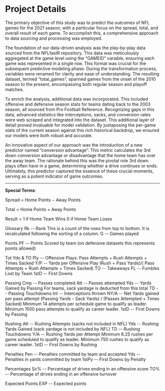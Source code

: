 # Project Details

The primary objective of this study was to predict the outcomes of NFL games for the 2021 season, with a particular focus on the spread, total, and overall result of each game. To accomplish this, a comprehensive approach to data sourcing and processing was employed.

The foundation of our data-driven analysis was the play-by-play data sourced from the NFLfastR repository. This data was meticulously aggregated at the game level using the “GAMEID” variable, ensuring each game was represented in a single row. This format was crucial for the subsequent predictive modeling phase. During the transformation process, variables were renamed for clarity and ease of understanding. The resulting dataset, termed “total_games”, spanned games from the onset of the 2010 season to the present, encompassing both regular season and playoff matches.

To enrich the analysis, additional data was incorporated. This included offensive and defensive season stats for teams dating back to the 2003 season, all sourced from Pro Football Reference. Recognizing gaps in this data, advanced statistics like interceptions, sacks, and conversion rates were web scraped and integrated into the dataset. This additional layer of detail proved invaluable for model validation. By juxtaposing the per-game stats of the current season against this rich historical backdrop, we ensured our models were both robust and accurate.

An innovative aspect of our approach was the introduction of a new predictor named “conversion advantage”. This metric calculates the 3rd down conversion advantage or disadvantage that the home team has over the away team. The rationale behind this was the pivotal role 3rd down plays often have in a game, determining whether a drive continues or ends. Ultimately, this predictor captured the essence of these crucial moments, serving as a potent indicator of game outcomes.


-----------------------------------------------------------------------------------------------------------------------------------------------------------------------------------------

**Special Terms**:

Spread = Home Points − Away Points

Total = Home Points + Away Points

Result = 1 if Home Team Wins
         0 if Home Team Loses

Glossary
Rk -- Rank This is a count of the rows from top to bottom. It is recalculated following the sorting of a column.
G -- Games played

Points
PF -- Points Scored by team (on defensive datasets this represents points allowed)

Tot Yds & TO
Ply -- Offensive Plays: Pass Attempts + Rush Attempts + Times Sacked
Y/P -- Yards per Offensive Play
(Rush + Pass Yards)/( Pass Attempts + Rush Attempts + Times Sacked)
TO -- Takeaways
FL -- Fumbles Lost by Team
1stD -- First Downs

Passing
Cmp -- Passes completed
Att -- Passes attempted
Yds -- Yards Gained by Passing
For teams, sack yardage is deducted from this total
TD -- Passing Touchdowns
Int -- Interceptions thrown
NY/A -- Net Yards gained per pass attempt (Passing Yards - Sack Yards) / (Passes Attempted + Times Sacked) Minimum 14 attempts per schedule game to qualify as leader. Minimum 1500 pass attempts to qualify as career leader.
1stD -- First Downs by Passing

Rushing
Att -- Rushing Attempts (sacks not included in NFL)
Yds -- Rushing Yards Gained (sack yardage is not included by NFL)
TD -- Rushing Touchdowns
Y/A -- Rushing Yards per Attempt Minimum 6.25 rushes per game scheduled to qualify as leader. Minimum 750 rushes to qualify as career leader.
1stD -- First Downs by Rushing

Penalties
Pen -- Penalties committed by team and accepted
Yds -- Penalties in yards committed by team
1stPy -- First Downs by Penalty

Percentages
Sc% -- Percentage of drives ending in an offensive score
TO% -- Percentage of drives ending in an offensive turnover

Expected Points
EXP -- Expected points
